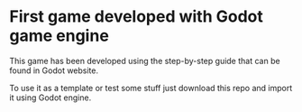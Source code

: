 # First game developed with Godot game engine
This game has been developed using the step-by-step guide that can be found in Godot website.

To use it as a template or test some stuff just download this repo and import it using Godot engine.

